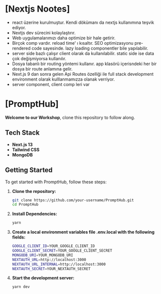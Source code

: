 # [Nextjs Nootes]
- react üzerine kurulmuştur. Kendi dökümanı da nextjs kullanımına teşvik ediyor. 
- Nextjs dev sürecini kolaylaştırır.
- Web uygulamalarımızı daha optimize bir hale getirir.
- Birçok comp vardır. reload time' ı kısaltır. SEO optimizasyonu pre-rendered code sayesinde. lazy loading componentler bile yapılabilir.
- server side bazlı çalışır client olarak da kullanılabilir. static side ise data çok değişmiyorsa kullanılır. 
- Dosya tabanlı bir routing yöntemi kullanır. app klasörü içerisndeki her bir dosya bir route anlamına gelir.
- Next.js 9 dan sonra gelen Api Routes özelliği ile full stack development environment olarak kulllanmamızza olanak verriyor.
- server component, client comp leri var


# [PromptHub]

**Welcome to our Workshop**, clone this repository to follow along.


## Tech Stack

- **Next.js 13**
- **Tailwind CSS**
- **MongoDB**

## Getting Started

To get started with PromptHub, follow these steps:

1. **Clone the repository:**
   ```bash
   git clone https://github.com/your-username/PromptHub.git
   cd PromptHub
   ```
2. **Install Dependencies:**
   ```bash
   yarn
   ```
3. **Create a local environment variables file .env.local with the following fields:**
   ```bash
   GOOGLE_CLIENT_ID=YOUR_GOOGLE_CLIENT_ID
   GOOGLE_CLIENT_SECRET=YOUR_GOOGLE_CLIENT_SECRET
   MONGODB_URI=YOUR_MONGODB_URI
   NEXTAUTH_URL=http://localhost:3000
   NEXTAUTH_URL_INTERNAL=http://localhost:3000
   NEXTAUTH_SECRET=YOUR_NEXTAUTH_SECRET
   ```
4. **Start the development server:**
   ```bash
   yarn dev
   ```

